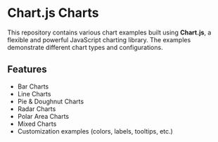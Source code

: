 # Chart.js Charts

This repository contains various chart examples built using **Chart.js**, a flexible and powerful JavaScript charting library. The examples demonstrate different chart types and configurations.

## Features

- Bar Charts
- Line Charts
- Pie & Doughnut Charts
- Radar Charts
- Polar Area Charts
- Mixed Charts
- Customization examples (colors, labels, tooltips, etc.)
